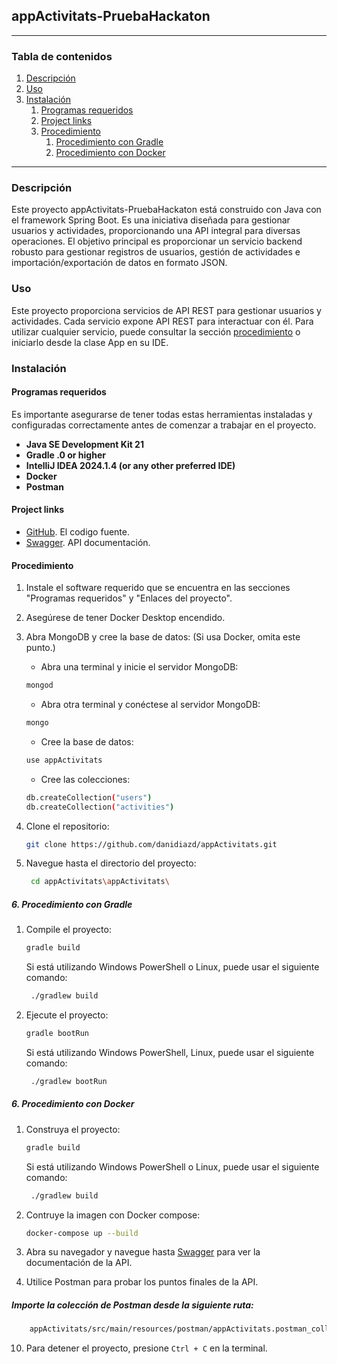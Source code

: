 ## appActivitats-PruebaHackaton

<hr>

### Tabla de contenidos

1. [Descripción](#descripción)
2. [Uso](#uso)
3. [Instalación](#instalación)
    1. [Programas requeridos](#programas-requeridos)
    2. [Project links](#project-links)
    3. [Procedimiento](#procedimiento)
        1. [Procedimiento con Gradle](#procedimiento-con-gradle)
        2. [Procedimiento con Docker](#procedimiento-con-docker)

<hr>

### Descripción
Este proyecto appActivitats-PruebaHackaton está construido con Java con el framework Spring Boot. Es una iniciativa diseñada para gestionar usuarios y actividades, proporcionando una API integral para diversas operaciones.
El objetivo principal es proporcionar un servicio backend robusto para gestionar registros de usuarios, gestión de actividades e importación/exportación de datos en formato JSON.

### Uso
Este proyecto proporciona servicios de API REST para gestionar usuarios y actividades. Cada servicio expone API REST para interactuar con él. Para utilizar cualquier servicio, puede consultar la sección [procedimiento](#procedimiento) o iniciarlo desde la clase App en su IDE.

### Instalación

#### Programas requeridos
Es importante asegurarse de tener todas estas herramientas instaladas y configuradas correctamente antes de comenzar a trabajar en el proyecto.

- **Java SE Development Kit 21**
- **Gradle .0 or higher**
- **IntelliJ IDEA 2024.1.4 (or any other preferred IDE)**
- **Docker**
- **Postman**


#### Project links

- [GitHub](https://github.com/danidiazd/appActivitats).  El codigo fuente.
- [Swagger](http://localhost:8080/swagger). API documentación.

#### Procedimiento
1. Instale el software requerido que se encuentra en las secciones "Programas requeridos" y "Enlaces del proyecto".

2. Asegúrese de tener Docker Desktop encendido.

3. Abra MongoDB y cree la base de datos: (Si usa Docker, omita este punto.)
   - Abra una terminal y inicie el servidor MongoDB:
   ```sh
   mongod
   ```
   - Abra otra terminal y conéctese al servidor MongoDB:
   ```sh
   mongo
   ```
   - Cree la base de datos:
   ```sh
   use appActivitats
   ```
   - Cree las colecciones:
   ```sh
   db.createCollection("users")
   db.createCollection("activities")
   ```

4. Clone el repositorio:
   ```sh
   git clone https://github.com/danidiazd/appActivitats.git
    ```
5. Navegue hasta el directorio del proyecto:
   ```sh
    cd appActivitats\appActivitats\
   ```
##### 6. Procedimiento con Gradle
1. Compile el proyecto:

      ```sh
      gradle build
      ```
      Si está utilizando Windows PowerShell o Linux, puede usar el siguiente comando:
      ```sh
       ./gradlew build
    ```
2. Ejecute el proyecto:
   ```sh
   gradle bootRun
   ```
    Si está utilizando Windows PowerShell, Linux, puede usar el siguiente comando:
   ```sh
    ./gradlew bootRun
    ```
   
 ##### 6. Procedimiento con Docker
1. Construya el proyecto:
   ```sh
   gradle build
   ```
   Si está utilizando Windows PowerShell o Linux, puede usar el siguiente comando:
   ```sh
    ./gradlew build
    ```
2. Contruye la imagen con Docker compose:
    ```sh
    docker-compose up --build
    ```
   
7. Abra su navegador y navegue hasta [Swagger](http://localhost:8080/swagger) para ver la documentación de la API.
8. Utilice Postman para probar los puntos finales de la API.

##### Importe la colección de Postman desde la siguiente ruta:

```sh
    appActivitats/src/main/resources/postman/appActivitats.postman_collection.json
```
10. Para detener el proyecto, presione `Ctrl + C` en la terminal.






